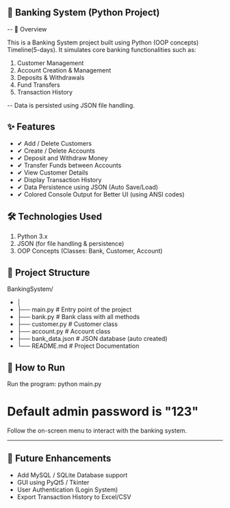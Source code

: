 ## 🏦 Banking System (Python Project)
-- 📌 Overview

This is a Banking System project built using Python (OOP concepts) Timeline(5-days).
It simulates core banking functionalities such as:
1. Customer Management
2. Account Creation & Management
3. Deposits & Withdrawals
4. Fund Transfers
5. Transaction History

-- Data is persisted using JSON file handling.

## ✨ Features

- ✔ Add / Delete Customers
- ✔ Create / Delete Accounts
- ✔ Deposit and Withdraw Money
- ✔ Transfer Funds between Accounts
- ✔ View Customer Details
- ✔ Display Transaction History
- ✔ Data Persistence using JSON (Auto Save/Load)
- ✔ Colored Console Output for Better UI (using ANSI codes)

## 🛠️ Technologies Used

1. Python 3.x
2. JSON (for file handling & persistence)
3. OOP Concepts (Classes: Bank, Customer, Account)

## 📂 Project Structure
BankingSystem/
- │
- ├── main.py              # Entry point of the project
- ├── bank.py              # Bank class with all methods
- ├── customer.py          # Customer class
- ├── account.py           # Account class
- ├── bank_data.json       # JSON database (auto created)
- └── README.md            # Project Documentation

## 🚀 How to Run

Run the program:
python main.py

# Default admin password is "123"


Follow the on-screen menu to interact with the banking system.

_____________________________________________

## 🔮 Future Enhancements

- Add MySQL / SQLite Database support
- GUI using PyQt5 / Tkinter
- User Authentication (Login System)
- Export Transaction History to Excel/CSV


